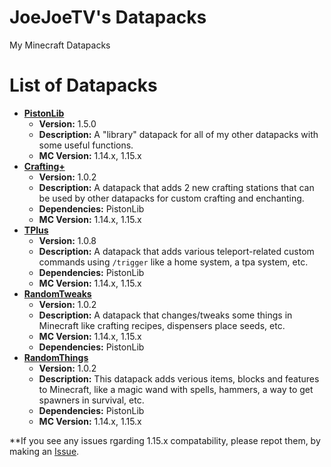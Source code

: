 # JoeJoeTV's Datapacks
My Minecraft Datapacks

# List of Datapacks

* **[PistonLib](https://github.com/JoeJoeTV/datapacks/tree/master/pistonlib)**
  * **Version:** 1.5.0
  * **Description:** A "library" datapack for all of my other datapacks with some useful functions.
  * **MC Version:** 1.14.x, 1.15.x
* **[Crafting+](https://github.com/JoeJoeTV/datapacks/tree/master/craftingplus)**
  * **Version:** 1.0.2
  * **Description:** A datapack that adds 2 new crafting stations that can be used by other datapacks for custom crafting and enchanting.
  * **Dependencies:** PistonLib
  * **MC Version:** 1.14.x, 1.15.x
* **[TPlus](https://github.com/JoeJoeTV/datapacks/tree/master/tplus)**
  * **Version:** 1.0.8
  * **Description:** A datapack that adds various teleport-related custom commands using `/trigger` like a home system, a tpa system, etc.
  * **Dependencies:** PistonLib
  * **MC Version:** 1.14.x, 1.15.x
* **[RandomTweaks](https://github.com/JoeJoeTV/datapacks/tree/master/randomtweaks)**
  * **Version:** 1.0.2
  * **Description:** A datapack that changes/tweaks some things in Minecraft like crafting recipes, dispensers place seeds, etc.
  * **MC Version:** 1.14.x, 1.15.x
  * **Dependencies:** PistonLib
* **[RandomThings](https://github.com/JoeJoeTV/datapacks/tree/master/randomthings)**
  * **Version:** 1.0.2
  * **Description:** This datapack adds verious items, blocks and features to Minecraft, like a magic wand with spells, hammers, a way to                      get spawners in survival, etc.
  * **Dependencies:** PistonLib
  * **MC Version:** 1.14.x, 1.15.x
  
**If you see any issues rgarding 1.15.x compatability, please repot them, by making an [Issue](https://github.com/JoeJoeTV/datapacks/issues).
